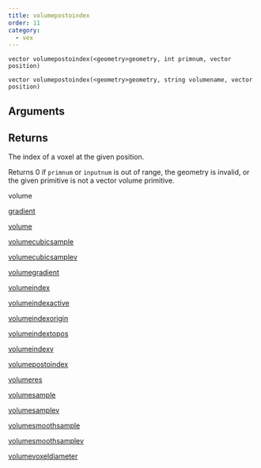 ```yaml
---
title: volumepostoindex
order: 11
category:
  - vex
---
```


`vector volumepostoindex(<geometry>geometry, int primnum, vector position)`

`vector volumepostoindex(<geometry>geometry, string volumename, vector position)`

## Arguments

## Returns

The index of a voxel at the given position.

Returns 0 if `primnum` or `inputnum` is out of range, the geometry is invalid, or the given primitive is not a vector volume primitive.


volume

[gradient](gradient.html)

[volume](volume.html)

[volumecubicsample](volumecubicsample.html)

[volumecubicsamplev](volumecubicsamplev.html)

[volumegradient](volumegradient.html)

[volumeindex](volumeindex.html)

[volumeindexactive](volumeindexactive.html)

[volumeindexorigin](volumeindexorigin.html)

[volumeindextopos](volumeindextopos.html)

[volumeindexv](volumeindexv.html)

[volumepostoindex](volumepostoindex.html)

[volumeres](volumeres.html)

[volumesample](volumesample.html)

[volumesamplev](volumesamplev.html)

[volumesmoothsample](volumesmoothsample.html)

[volumesmoothsamplev](volumesmoothsamplev.html)

[volumevoxeldiameter](volumevoxeldiameter.html)
